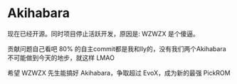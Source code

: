 # Akihabara

现在已经开源。同时项目停止活跃开发，原因是: WZWZX 是个傻逼。

贡献问题自己看吧 80% 的自主commit都是我和lly的，没有我们两个Akihabara不可能做到今天的地步，就这样 LMAO

希望 WZWZX 先生能搞好 Akihabara，争取超过 EvoX，成为新的最强 PickROM
